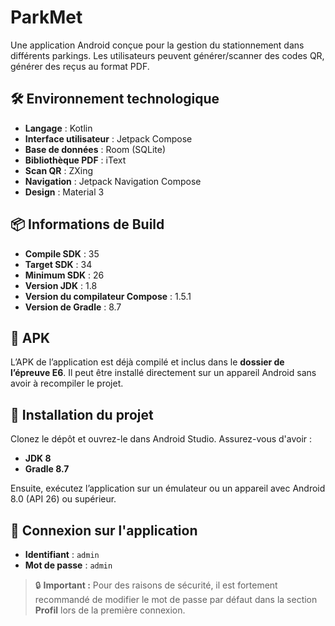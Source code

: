 # ParkMet

Une application Android conçue pour la gestion du stationnement dans différents parkings. Les utilisateurs peuvent générer/scanner des codes QR, générer des reçus au format PDF.

## 🛠️ Environnement technologique

- **Langage** : Kotlin
- **Interface utilisateur** : Jetpack Compose
- **Base de données** : Room (SQLite)
- **Bibliothèque PDF** : iText
- **Scan QR** : ZXing
- **Navigation** : Jetpack Navigation Compose
- **Design** : Material 3

## 📦 Informations de Build

- **Compile SDK** : 35
- **Target SDK** : 34
- **Minimum SDK** : 26
- **Version JDK** : 1.8
- **Version du compilateur Compose** : 1.5.1
- **Version de Gradle** : 8.7

## 📁 APK

L’APK de l’application est déjà compilé et inclus dans le **dossier de l’épreuve E6**. Il peut être installé directement sur un appareil Android sans avoir à recompiler le projet.

## 🚀 Installation du projet

Clonez le dépôt et ouvrez-le dans Android Studio. Assurez-vous d'avoir :

- **JDK 8**
- **Gradle 8.7**

Ensuite, exécutez l’application sur un émulateur ou un appareil avec Android 8.0 (API 26) ou supérieur.

## 🔐 Connexion sur l'application

- **Identifiant** : `admin`
- **Mot de passe** : `admin`

> 🔒 **Important :** Pour des raisons de sécurité, il est fortement recommandé de modifier le mot de passe par défaut dans la section **Profil** lors de la première connexion.